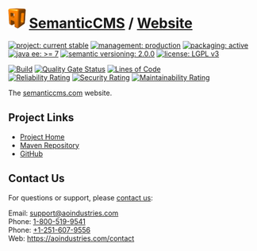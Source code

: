 # [<img src="ao-logo.png" alt="AO Logo" width="35" height="40">](https://github.com/aoindustries) [SemanticCMS](https://github.com/aoindustries/semanticcms) / [Website](https://github.com/aoindustries/semanticcms-website)

[![project: current stable](https://semanticcms.com/ao-badges/project-current-stable.svg)](https://aoindustries.com/life-cycle#project-current-stable)
[![management: production](https://semanticcms.com/ao-badges/management-production.svg)](https://aoindustries.com/life-cycle#management-production)
[![packaging: active](https://semanticcms.com/ao-badges/packaging-active.svg)](https://aoindustries.com/life-cycle#packaging-active)  
[![java ee: &gt;= 7](https://semanticcms.com/ao-badges/javaee-7.svg)](https://docs.oracle.com/javaee/7/api/)
[![semantic versioning: 2.0.0](https://semanticcms.com/ao-badges/semver-2.0.0.svg)](http://semver.org/spec/v2.0.0.html)
[![license: LGPL v3](https://semanticcms.com/ao-badges/license-lgpl-3.0.svg)](https://www.gnu.org/licenses/lgpl-3.0)

[![Build](https://github.com/aoindustries/semanticcms-website/workflows/Build/badge.svg?branch=master)](https://github.com/aoindustries/semanticcms-website/actions?query=workflow%3ABuild)
[![Quality Gate Status](https://sonarcloud.io/api/project_badges/measure?branch=master&project=com.semanticcms%3Awebsite&metric=alert_status)](https://sonarcloud.io/dashboard?branch=master&id=com.semanticcms%3Awebsite)
[![Lines of Code](https://sonarcloud.io/api/project_badges/measure?branch=master&project=com.semanticcms%3Awebsite&metric=ncloc)](https://sonarcloud.io/component_measures?branch=master&id=com.semanticcms%3Awebsite&metric=ncloc)  
[![Reliability Rating](https://sonarcloud.io/api/project_badges/measure?branch=master&project=com.semanticcms%3Awebsite&metric=reliability_rating)](https://sonarcloud.io/component_measures?branch=master&id=com.semanticcms%3Awebsite&metric=Reliability)
[![Security Rating](https://sonarcloud.io/api/project_badges/measure?branch=master&project=com.semanticcms%3Awebsite&metric=security_rating)](https://sonarcloud.io/component_measures?branch=master&id=com.semanticcms%3Awebsite&metric=Security)
[![Maintainability Rating](https://sonarcloud.io/api/project_badges/measure?branch=master&project=com.semanticcms%3Awebsite&metric=sqale_rating)](https://sonarcloud.io/component_measures?branch=master&id=com.semanticcms%3Awebsite&metric=Maintainability)

The [semanticcms.com](https://semanticcms.com/) website.

## Project Links
* [Project Home](https://semanticcms.com/)
* [Maven Repository](https://aorepo.org/maven2/)
* [GitHub](https://github.com/aoindustries/semanticcms-website)

## Contact Us
For questions or support, please [contact us](https://aoindustries.com/contact):

Email: [support@aoindustries.com](mailto:support@aoindustries.com)  
Phone: [1-800-519-9541](tel:1-800-519-9541)  
Phone: [+1-251-607-9556](tel:+1-251-607-9556)  
Web: https://aoindustries.com/contact
